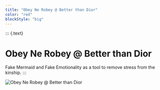 ```yaml
---
title: "Obey Ne Robey @ Better than Dior"
color: "red"
blockStyle: "big"
---
```


::: {.text}
# Obey Ne Robey @ Better than Dior

Fake Mermaid and Fake Emotionality as a tool to remove stress from the kinship.
::: 

![Obey Ne Robey @ Better than Dior](/pictures/projects/flow/obey-ne-robey-fake-mermaid-01.jpg)

